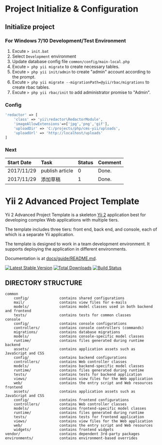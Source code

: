 # Project Initialize & Configuration

## Initialize project

### For Windows 7/10 Development/Test Environment

1.  Excute ```> init.bat```
1.  Select ```Development``` environment
1.  Update database config file ```common/config/main-local.php```
1.  Excute ```> php yii migrate``` to create necessary tables.
1.  Excute ```> php yii init/admin``` to create "admin" account according to the prompt.
1.  Excute ```> php yii migrate --migrationPath=@yii/rbac/migrations``` to create rbac tables.
1.  Excute ```> php yii rbac/init``` to add administrator promise to "Admin".

### Config 

```php
'redactor' => [
    'class' => 'yii\redactor\RedactorModule',
    'imageAllowExtensions'=>['jpg','png','gif'],
    'uploadDir' => 'C:/projects/php/cms-yii/uploads',
    'uploadUrl' => 'http://localhost/uploads'
]
```

### Next 

|Start Date|Task|Status|Comment|
|:----|:----|:----|:----|
|2017/11/29|publish article|0|Done.|
|2017/11/29|添加草稿|1|Done.|

Yii 2 Advanced Project Template
===============================

Yii 2 Advanced Project Template is a skeleton [Yii 2](http://www.yiiframework.com/) application best for
developing complex Web applications with multiple tiers.

The template includes three tiers: front end, back end, and console, each of which
is a separate Yii application.

The template is designed to work in a team development environment. It supports
deploying the application in different environments.

Documentation is at [docs/guide/README.md](docs/guide/README.md).

[![Latest Stable Version](https://poser.pugx.org/yiisoft/yii2-app-advanced/v/stable.png)](https://packagist.org/packages/yiisoft/yii2-app-advanced)
[![Total Downloads](https://poser.pugx.org/yiisoft/yii2-app-advanced/downloads.png)](https://packagist.org/packages/yiisoft/yii2-app-advanced)
[![Build Status](https://travis-ci.org/yiisoft/yii2-app-advanced.svg?branch=master)](https://travis-ci.org/yiisoft/yii2-app-advanced)

DIRECTORY STRUCTURE
-------------------

```
common
    config/              contains shared configurations
    mail/                contains view files for e-mails
    models/              contains model classes used in both backend and frontend
    tests/               contains tests for common classes    
console
    config/              contains console configurations
    controllers/         contains console controllers (commands)
    migrations/          contains database migrations
    models/              contains console-specific model classes
    runtime/             contains files generated during runtime
backend
    assets/              contains application assets such as JavaScript and CSS
    config/              contains backend configurations
    controllers/         contains Web controller classes
    models/              contains backend-specific model classes
    runtime/             contains files generated during runtime
    tests/               contains tests for backend application    
    views/               contains view files for the Web application
    web/                 contains the entry script and Web resources
frontend
    assets/              contains application assets such as JavaScript and CSS
    config/              contains frontend configurations
    controllers/         contains Web controller classes
    models/              contains frontend-specific model classes
    runtime/             contains files generated during runtime
    tests/               contains tests for frontend application
    views/               contains view files for the Web application
    web/                 contains the entry script and Web resources
    widgets/             contains frontend widgets
vendor/                  contains dependent 3rd-party packages
environments/            contains environment-based overrides
```

